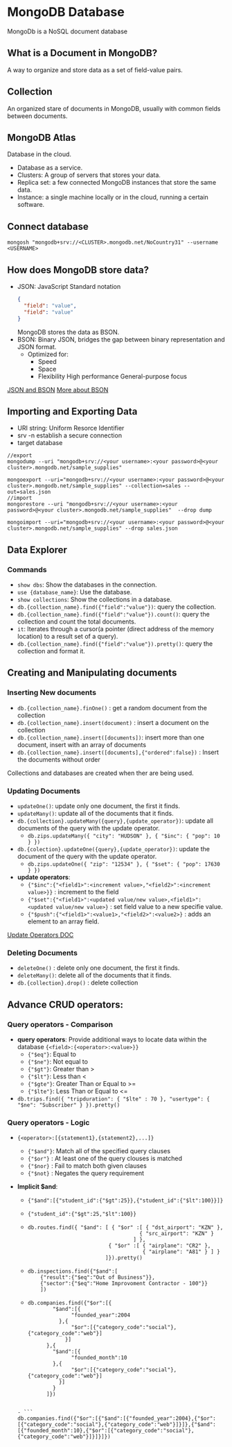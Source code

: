 # MongoDB Database

MongoDb is a NoSQL document database

## What is a Document in MongoDB?

A way to organize and store data as a set of field-value pairs.

## Collection

An organized stare of documents in MongoDB, usually with common fields between documents.

## MongoDB Atlas

Database in the cloud.

- Database as a service.
- Clusters: A group of servers that stores your data.
- Replica set: a few connected MongoDB instances that store the same data.
- Instance: a single machine locally or in the cloud, running a certain software.

## Connect database

```
mongosh "mongodb+srv://<CLUSTER>.mongodb.net/NoCountry31" --username <USERNAME>
```

## How does MongoDB store data?

- JSON: JavaScript Standard notation
  ```json
  {
    "field": "value",
    "field": "value"
  }
  ```
  MongoDB stores the data as BSON.
- BSON: Binary JSON, bridges the gap between binary representation and JSON format.
  - Optimized for:
    - Speed
    - Space
    - Flexibility
      High performance
      General-purpose focus

[JSON and BSON](https://www.mongodb.com/json-and-bson)
[More about BSON](http://bsonspec.org/)

## Importing and Exporting Data

- URI string: Uniform Resorce Identifier
- srv -n establish a secure connection
- target database

```shell
//export
mongodump --uri "mongodb+srv://<your username>:<your password>@<your cluster>.mongodb.net/sample_supplies"

mongoexport --uri="mongodb+srv://<your username>:<your password>@<your cluster>.mongodb.net/sample_supplies" --collection=sales --out=sales.json
//import
mongorestore --uri "mongodb+srv://<your username>:<your password>@<your cluster>.mongodb.net/sample_supplies"  --drop dump

mongoimport --uri="mongodb+srv://<your username>:<your password>@<your cluster>.mongodb.net/sample_supplies" --drop sales.json
```

## Data Explorer

### Commands

- `show dbs`: Show the databases in the connection.
- `use {database_name}`: Use the database.
- `show collections`: Show the collections in a database.
- `db.{collection_name}.find({"field":"value"})`: query the collection.
- `db.{collection_name}.find({"field":"value"}).count()`: query the collection and count the total documents.
- `it`: Iterates through a cursor(a pointer (direct address of the memory location) to a result set of a query).
- `db.{collection_name}.find({"field":"value"}).pretty()`: query the collection and format it.

## Creating and Manipulating documents

### Inserting New documents

- `db.{collection_name}.finOne()` : get a random document from the collection
- `db.{collection_name}.insert(document)` : insert a document on the collection
- `db.{collection_name}.insert([documents])`: insert more than one document, insert with an array of documents
- `db.{collection_name}.insert([documents],{"ordered":false})` : Insert the documents without order

Collections and databases are created when ther are being used.

### Updating Documents

- `updateOne()`: update only one document, the first it finds.
- `updateMany()`: update all of the documents that it finds.
- `db.{collection}.updateMany({query},{update_operator})`: update all documents of the query with the update operator.
  - `db.zips.updateMany({ "city": "HUDSON" }, { "$inc": { "pop": 10 } })`
- `db.{colection}.updateOne({query},{update_operator})`: update the document of the query with the update operator.
  - `db.zips.updateOne({ "zip": "12534" }, { "$set": { "pop": 17630 } })`
- **update operators**:
  - `{"$inc":{"<field1>":<increment value>,"<field2>":<increment value>}}` : increment to the field
  - `{"$set":{"<field1>":<updated value/new value>,<field1>":<updated value/new value>}` : set field value to a new
    specifie value.
  - `{"$push":{"<field1>":<value1>,"<field2>":<value2>}` : adds an element to an array field.

[Update Operators DOC](https://www.mongodb.com/docs/manual/reference/operator/update/#id1)

### Deleting Documents

- `deleteOne()` : delete only one document, the first it finds.
- `deleteMany()`: delete all of the documents that it finds.
- `db.{collection}.drop()` : delete collection

## Advance CRUD operators:

### Query operators - Comparison

- **query operators**: Provide additional ways to locate data within the database `{<field>:{<operator>:<value>}}`
  - `{"$eq"}`: Equal to
  - `{"$ne"}`: Not equal to
  - `{"$gt"}`: Greater than >
  - `{"$lt"}`: Less than <
  - `{"$gte"}`: Greater Than or Equal to >=
  - `{"$lte"}`: Less Than or Equal to <=
- `db.trips.find({ "tripduration": { "$lte" : 70 }, "usertype": { "$ne": "Subscriber" } }).pretty()`

### Query operators - Logic

- `{<operator>:[{statement1},{statement2},...]}`
  - `{"$and"}`: Match all of the specified query clauses
  - `{"$or"}` : At least one of the query clouses is matched
  - `{"$nor}` : Fail to match both given clauses
  - `{"$not}` : Negates the query requirement
- **Implicit $and**:

  - `{"$and":[{"student_id":{"$gt":25}},{"student_id":{"$lt":100}}]}`
  - `{"student_id":{"$gt":25,"$lt":100}}`
  - ```
    db.routes.find({ "$and": [ { "$or" :[ { "dst_airport": "KZN" },
                                        { "src_airport": "KZN" }
                                      ] },
                              { "$or" :[ { "airplane": "CR2" },
                                         { "airplane": "A81" } ] }
                             ]}).pretty()
    ```
  - ```
    db.inspections.find({"$and":[
        {"result":{"$eq":"Out of Business"}},
        {"sector":{"$eq":"Home Improvoment Contractor - 100"}}
        ])
    ```

  - ```
    db.companies.find({"$or":[{
            "$and":[{
                  "founded_year":2004
              },{
                  "$or":[{"category_code":"social"},{"category_code":"web"}]
                }]
          },{
            "$and":[{
                  "founded_month":10
            },{
                  "$or":[{"category_code":"social"},{"category_code":"web"}]
              }]
            }
          ]})
    ```

  ````

  - ```
  db.companies.find({"$or":[{"$and":[{"founded_year":2004},{"$or":[{"category_code":"social"},{"category_code":"web"}]}]},{"$and":[{"founded_month":10},{"$or":[{"category_code":"social"},{"category_code":"web"}]}]}]})
  ````
